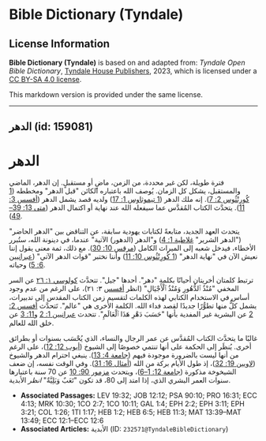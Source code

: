 # Bible Dictionary (Tyndale)

## License Information

**Bible Dictionary (Tyndale)** is based on and adapted from: _Tyndale Open Bible Dictionary_, [Tyndale House Publishers](https://tyndaleopenresources.com/), 2023, which is licensed under a [CC BY-SA 4.0 license](https://creativecommons.org/licenses/by-sa/4.0/legalcode.en).

This markdown version is provided under the same license.



--------------------------------

## الدهر (id: 159081)

الدهر
=====

فترة طويلة، لكن غير محددة، من الزمن، ماضٍ أو مستقبلٍ. إن الدهر، الماضي والمستقبل، يشكل كل الزمان. يُوصف الله باعتباره الكائن "قبل الدهر" ومخططه ([1 كُورِنْثُوس 2: 7](https://ref.ly/1Cor2:7)). إنه ملك الدهر ([1 تيموثاوس 1: 17](https://ref.ly/1Tim1:17)) ولديه قصد يشمل الدهر ([أفسس 3: 11](https://ref.ly/Eph3:11)). يتحدَّث الكتاب المُقدَّس عما سيفعله الله عند نهاية أو اكتمال الدهر ([متى 13: 39–49](https://ref.ly/Matt13:39-Matt13:49)).

يتحدث العهد الجديد، متابعةً لكتابات يهودية سابقة، عن التناقض بين "الدهر الحاضر" ("الدهر الشرير" [غلاطية 1: 4](https://ref.ly/Gal1:4)) و"الدهر (الدهور) الآتية" عندما، في دينونة الله، ستُبرر الأخطاء، فيدخل شعبه إلى الميراث الكامل ([مرقس 10: 30](https://ref.ly/Mark10:30)). مع ذلك، ثمة معنى يقول إننا نعيش الآن في "نهاية الدهر" ([1 كُورِنْثُوس 10: 11](https://ref.ly/1Cor10:11)) وأننا نختبر "قوات الدهر الآتي" ([عبرانيين 6: 5](https://ref.ly/Heb6:5)) وحياته.

ترتبط كلمتان أخريتان أحيانًا بكلمة "دهر". أحدها "جيل". تتحدَّث [كولوسي ١: ٢٦](https://ref.ly/Col1:26) عن السر المخفي "مُنْذُ ٱلدُّهُورِ وَمُنْذُ ٱلْأَجْيَالِ" (انظر [أفسس](https://ref.ly/Eph3:21) ٣: ٢١)، على الرغم من عدم وجود أساس في الاستخدام الكتابي لهذه الكلمات لتقسيم زمن الكتاب المقدس إلى تدبيرات، يشمل كلٌّ منها تطوُّرًا جديدًا لقصد فداء الله. الكلمة الأخرى هي "عالم". تَتحدَّث [أفسس 2: 2](https://ref.ly/Eph2:2) عن البشرية غير المفدية بأنها "حَسَبَ دَهْرِ هَذَا ٱلْعَالَمِ". تتحدث [عبرانيين 1: 2](https://ref.ly/Heb1:2) و[11: 3](https://ref.ly/Heb11:3) عن خلق الله للعالم.

غالبًا ما يتحدَّث الكتاب المُقدَّس عن عمر الرجال والنساء، الذي يُحْسَب بسنوات أو بطرائق أخرى. يُنظَر إلى الحكمة على أنها تنتمي خصوصًا إلى الشيوخ ([أيوب 12: 12](https://ref.ly/Job12:12))، على الرغم من أنها ليست بالضرورة موجودة فيهم ([جامعة 4: 13](https://ref.ly/Eccl4:13)). ينبغي احترام الدهر والشيوخ ([لاويين 19: 32](https://ref.ly/Lev19:32))، إذ طول الأيام بركة من الله ([أمثال 16: 31](https://ref.ly/Prov16:31)). وفي الوقت نفسه، إن ضعف الشيخوخة مذكورة ([جامعة 12: 1–6](https://ref.ly/Eccl12:1-Eccl12:6))، ويتحدث [مزمور 90: 10](https://ref.ly/Ps90:10) عن 70 سنة باعتبارها سنوات العمر البشري الذي، إذا امتد إلى 80، قد تكون "تَعَبٌ وَبَلِيَّةٌ" *انظر* الأبدية.

* **Associated Passages:** LEV 19:32; JOB 12:12; PSA 90:10; PRO 16:31; ECC 4:13; MRK 10:30; 1CO 2:7; 1CO 10:11; GAL 1:4; EPH 2:2; EPH 3:11; EPH 3:21; COL 1:26; 1TI 1:17; HEB 1:2; HEB 6:5; HEB 11:3; MAT 13:39–MAT 13:49; ECC 12:1–ECC 12:6
* **Associated Articles:** الأبدية (ID: `232571@TyndaleBibleDictionary`)

